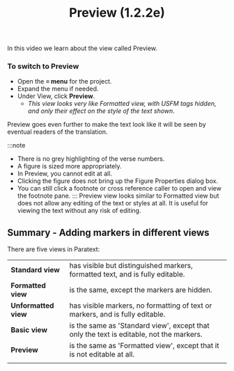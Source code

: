 ﻿---
title: Preview (1.2.2e)
---
In this video we learn about the view called Preview.

### To switch to Preview

-   Open the **≡ menu** for the project.
-   Expand the menu if needed.
-   Under View, click **Preview**.  
    -  *This view looks very like Formatted view, with USFM tags hidden, and only their effect on the style of the text shown*.

Preview goes even further to make the text look like it will be seen by eventual readers of the translation.

:::note
-   There is no grey highlighting of the verse numbers.
-   A figure is sized more appropriately.
-   In Preview, you cannot edit at all.
-   Clicking the figure does not bring up the Figure Properties dialog box.
-   You can still click a footnote or cross reference caller to open and view the footnote pane.
:::
Preview view looks similar to Formatted view but does not allow any editing of the text or styles at all. It is useful for viewing the text without any risk of editing.

## Summary - Adding markers in different views

There are five views in Paratext:

|    |           |
|--------------------|-----------------------------------------------------------------------------------------|
| **Standard view**    | has visible but distinguished markers,  formatted text,  and is fully editable.         |
| **Formatted view**   | is the same, except the markers are hidden.                                             |
| **Unformatted view** | has visible markers, no formatting of text or markers, and is fully editable.           |
| **Basic view**       | is the same as 'Standard view', except that only the text is editable, not the markers. |
| **Preview**          | is the same as 'Formatted view', except that it is not editable at all.                 |
|   |
